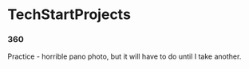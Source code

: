 # TechStartProjects

### 360

<script src='//vizor.io/static/scripts/vizor-360-embed.js' data-vizorurl='//vizor.io/embed/jkshaw95/practice'></script>

Practice - horrible pano photo, but it will have to do until I take another.
